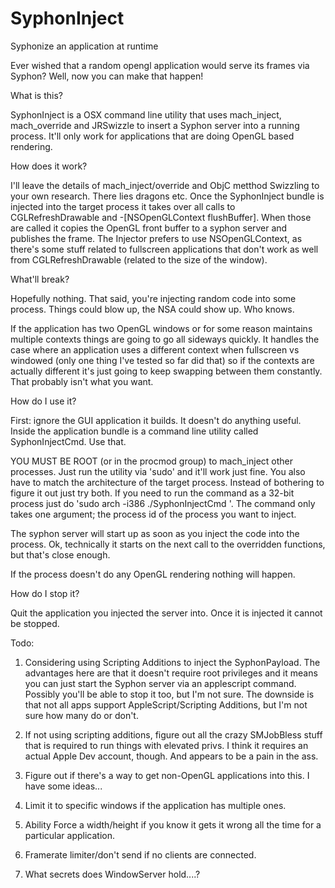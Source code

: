 SyphonInject
============

Syphonize an application at runtime


Ever wished that a random opengl application would serve its frames via Syphon? Well, now you can make that happen!

What is this?


SyphonInject is a OSX command line utility that uses mach_inject, mach_override and JRSwizzle to insert a Syphon 
server into a running process. It'll only work for applications that are doing OpenGL based rendering.


How does it work?

I'll leave the details of mach_inject/override and ObjC metthod Swizzling to your own research. There lies dragons etc.
Once the SyphonInject bundle is injected into the target process it takes over all calls to CGLRefreshDrawable and 
-[NSOpenGLContext flushBuffer]. When those are called it copies the OpenGL front buffer to a syphon server and publishes
the frame. The Injector prefers to use NSOpenGLContext, as there's some stuff related to fullscreen applications that
don't work as well from CGLRefreshDrawable (related to the size of the window).

What'll break?

Hopefully nothing. That said, you're injecting random code into some process. Things could blow up, the NSA could show
up. Who knows.

If the application has two OpenGL windows or for some reason maintains multiple contexts things are going to go all
sideways quickly. It handles the case where an application uses a different context when fullscreen vs windowed 
(only one thing I've tested so far did that) so if the contexts are actually different it's just going to keep swapping
between them constantly. That probably isn't what you want. 

How do I use it?

First: ignore the GUI application it builds. It doesn't do anything useful. Inside the application bundle is a command
line utility called SyphonInjectCmd. Use that.

YOU MUST BE ROOT (or in the procmod group) to mach_inject other processes. Just run the utility via 'sudo' and it'll
work just fine. You also have to match the architecture of the target process. Instead of bothering to figure it out
just try both. If you need to run the command as a 32-bit process just do 'sudo arch -i386 ./SyphonInjectCmd <pid>'.
The command only takes one argument; the process id of the process you want to inject.

The syphon server will start up as soon as you inject the code into the process. Ok, technically it starts on the next
call to the overridden functions, but that's close enough.

If the process doesn't do any OpenGL rendering nothing will happen.

How do I stop it?

Quit the application you injected the server into. Once it is injected it cannot be stopped.


Todo:

1) Considering using Scripting Additions to inject the SyphonPayload. The advantages here are that it doesn't require
   root privileges and it means you can just start the Syphon server via an applescript command. Possibly you'll be able
   to stop it too, but I'm not sure. The downside is that not all apps support AppleScript/Scripting Additions, but I'm
   not sure how many do or don't. 
 
2) If not using scripting additions, figure out all the crazy SMJobBless stuff that is required to run things with
   elevated privs. I think it requires an actual Apple Dev account, though. And appears to be a pain in the ass.
   
3) Figure out if there's a way to get non-OpenGL applications into this. I have some ideas...

4) Limit it to specific windows if the application has multiple ones.

5) Ability Force a width/height if you know it gets it wrong all the time for a particular application.

6) Framerate limiter/don't send if no clients are connected.

7) What secrets does WindowServer hold....?




